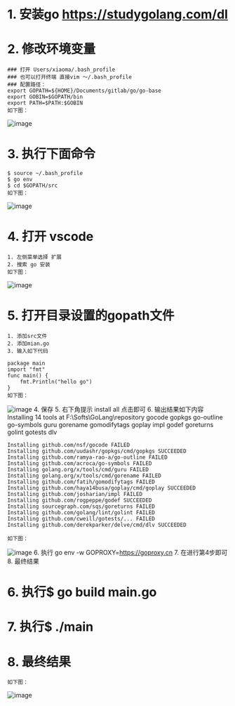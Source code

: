 # 1. 安装go https://studygolang.com/dl
# 2. 修改环境变量
    ### 打开 Users/xiaoma/.bash_profile
    ### 也可以打开终端 直接vim ～/.bash_profile
    ### 配置路径：
    export GOPATH=${HOME}/Documents/gitlab/go/go-base
    export GOBIN=$GOPATH/bin
    export PATH=$PATH:$GOBIN
    如下图：
![image](https://note.youdao.com/yws/public/resource/fbd6148daf0bc443d4d1c0e5e584cad9/xmlnote/054910FF7F05434297B19150692589CD/38725)
    
# 3. 执行下面命令
    $ source ~/.bash_profile
    $ go env
    $ cd $GOPATH/src
    如下图：
![image](https://note.youdao.com/yws/public/resource/fbd6148daf0bc443d4d1c0e5e584cad9/xmlnote/27C33C0647B74D489CE1002C4D831C4D/38734)
# 4. 打开 vscode
    1. 左侧菜单选择 扩展
    2. 搜索 go 安装
    如下图：
![image](https://note.youdao.com/yws/public/resource/fbd6148daf0bc443d4d1c0e5e584cad9/xmlnote/1481BF179DCB4CE08E957112DDE4C05F/38730)
# 5. 打开目录设置的gopath文件
    1. 添加src文件
    2. 添加mian.go
    3. 输入如下代码
    
    package main
    import "fmt"
    func main() {
    	fmt.Println("hello go")
    }
    如下图：
![image](https://note.youdao.com/yws/public/resource/fbd6148daf0bc443d4d1c0e5e584cad9/xmlnote/F6522A57BFB34CD4A21F8FB7B50A9CC5/38733)
    4. 保存
    5. 右下角提示 install all 点击即可
    6. 输出结果如下内容
    Installing 14 tools at F:\Softs\GoLang\repository
      gocode
      gopkgs
      go-outline
      go-symbols
      guru
      gorename
      gomodifytags
      goplay
      impl
      godef
      goreturns
      golint
      gotests
      dlv
    
    Installing github.com/nsf/gocode FAILED
    Installing github.com/uudashr/gopkgs/cmd/gopkgs SUCCEEDED
    Installing github.com/ramya-rao-a/go-outline FAILED
    Installing github.com/acroca/go-symbols FAILED
    Installing golang.org/x/tools/cmd/guru FAILED
    Installing golang.org/x/tools/cmd/gorename FAILED
    Installing github.com/fatih/gomodifytags FAILED
    Installing github.com/haya14busa/goplay/cmd/goplay SUCCEEDED
    Installing github.com/josharian/impl FAILED
    Installing github.com/rogpeppe/godef SUCCEEDED
    Installing sourcegraph.com/sqs/goreturns FAILED
    Installing github.com/golang/lint/golint FAILED
    Installing github.com/cweill/gotests/... FAILED
    Installing github.com/derekparker/delve/cmd/dlv SUCCEEDED
    
    如下图：
![image](https://note.youdao.com/yws/public/resource/fbd6148daf0bc443d4d1c0e5e584cad9/xmlnote/70DDDD600C4E45B2850BD086E0DADEBF/38731)
   6. 执行 go env -w GOPROXY=https://goproxy.cn
   7. 在进行第4步即可
   8. 最终结果
# 6. 执行$ go build main.go
# 7. 执行$ ./main
# 8. 最终结果
    如下图：
![image](https://note.youdao.com/yws/public/resource/fbd6148daf0bc443d4d1c0e5e584cad9/xmlnote/D4F4E268AB354B90B38554949182858D/38728)
    


